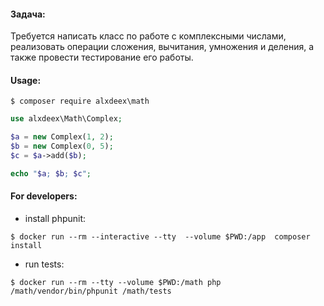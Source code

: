 #### Задача:
Требуется написать класс по работе с комплексными числами, реализовать операции сложения, вычитания, умножения и деления, а также провести тестирование его работы.

#### Usage:
```
$ composer require alxdeex\math
```

```php
use alxdeex\Math\Complex;

$a = new Complex(1, 2);
$b = new Complex(0, 5);
$c = $a->add($b);

echo "$a; $b; $c";
```


#### For developers:
 - install phpunit: 
 ```
 $ docker run --rm --interactive --tty  --volume $PWD:/app  composer install
 ```
 - run tests: 
 ```
 $ docker run --rm --tty --volume $PWD:/math php /math/vendor/bin/phpunit /math/tests
```

